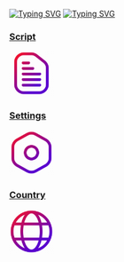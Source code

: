 [![Typing SVG](https://readme-typing-svg.herokuapp.com?font=Roboto&weight=900&size=70&pause=1000&color=F76A00&random=false&width=350&height=110&lines=CloudFlare;WARP%2B)](https://git.io/typing-svg)
[![Typing SVG](https://readme-typing-svg.herokuapp.com?font=Marck+Script&size=50&pause=1000&color=AE40F7&repeat=false&random=true&width=435&height=80&lines=Info)](https://git.io/typing-svg)
### [Script](https://github.com/FarhadElahi/CF/blob/main/Info/Script.md)
[<img src="https://github.com/FarhadElahi/CF/blob/main/Info/Script.png" width="80">](https://github.com/FarhadElahi/CF/blob/main/Info/Script.md)
### [Settings](https://github.com/FarhadElahi/CF/blob/main/Info/Settings.md)
[<img src="https://github.com/FarhadElahi/CF/blob/main/Info/Settings.png" width="80">](https://github.com/FarhadElahi/CF/blob/main/Info/Settings.md)
### [Country](https://github.com/FarhadElahi/CF/blob/main/Info/Country.md)
[<img src="https://github.com/FarhadElahi/CF/blob/main/Info/Country.png" width="80">](https://github.com/FarhadElahi/CF/blob/main/Info/Country.md)

